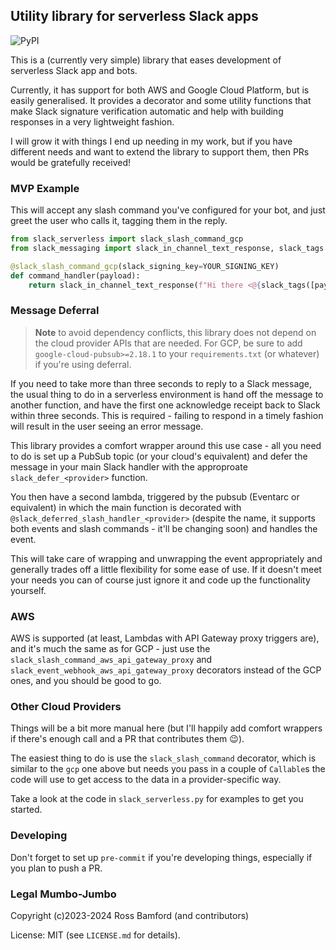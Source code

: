 ## Utility library for serverless Slack apps

![PyPI](https://img.shields.io/pypi/v/slack-serverless)

This is a (currently very simple) library that eases development of serverless Slack
app and bots.

Currently, it has support for both AWS and Google Cloud Platform, but is easily generalised.
It provides a decorator and some utility functions that make Slack signature verification 
automatic and help with building responses in a very lightweight fashion.

I will grow it with things I end up needing in my work, but if you have different
needs and want to extend the library to support them, then PRs would be gratefully
received!


### MVP Example

This will accept any slash command you've configured for your bot, and just greet 
the user who calls it, tagging them in the reply. 

```python
from slack_serverless import slack_slash_command_gcp
from slack_messaging import slack_in_channel_text_response, slack_tags

@slack_slash_command_gcp(slack_signing_key=YOUR_SIGNING_KEY)
def command_handler(payload):
    return slack_in_channel_text_response(f"Hi there <@{slack_tags([payload['user_id']])}>")
```

### Message Deferral

> **Note** to avoid dependency conflicts, this library does not depend on the
> cloud provider APIs that are needed. For GCP, be sure to add `google-cloud-pubsub>=2.18.1`
> to your `requirements.txt` (or whatever) if you're using deferral.

If you need to take more than three seconds to reply to a Slack message, the usual
thing to do in a serverless environment is hand off the message to another function,
and have the first one acknowledge receipt back to Slack within three seconds. This 
is required - failing to respond in a timely fashion will result in the user seeing
an error message.

This library provides a comfort wrapper around this use case - all you need to do is
set up a PubSub topic (or your cloud's equivalent) and defer the message in your main 
Slack handler with the approproate `slack_defer_<provider>` function.

You then have a second lambda, triggered by the pubsub (Eventarc or equivalent) in 
which the main function is decorated with `@slack_deferred_slash_handler_<provider>`
(despite the name, it supports both events and slash commands - it'll be 
changing soon) and handles the event.

This will take care of wrapping and unwrapping the event appropriately and generally
trades off a little flexibility for some ease of use. If it doesn't meet your needs
you can of course just ignore it and code up the functionality yourself.


### AWS

AWS is supported (at least, Lambdas with API Gateway proxy triggers are), and it's
much the same as for GCP - just use the `slack_slash_command_aws_api_gateway_proxy`
and `slack_event_webhook_aws_api_gateway_proxy` decorators instead of the GCP 
ones, and you should be good to go.


### Other Cloud Providers

Things will be a bit more manual here (but I'll happily add comfort wrappers if
there's enough call and a PR that contributes them 😉).

The easiest thing to do is use the `slack_slash_command` decorator, which 
is similar to the `gcp` one above but needs you pass in a couple of `Callable`s
the code will use to get access to the data in a provider-specific way.

Take a look at the code in `slack_serverless.py` for examples to get you started.

### Developing

Don't forget to set up `pre-commit` if you're developing things, especially if you
plan to push a PR.

### Legal Mumbo-Jumbo

Copyright (c)2023-2024 Ross Bamford (and contributors)

License: MIT (see `LICENSE.md` for details).
